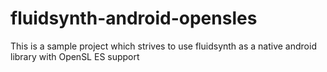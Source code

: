 # fluidsynth-android-opensles
This is a sample project which strives to use fluidsynth as a native android library with OpenSL ES support
